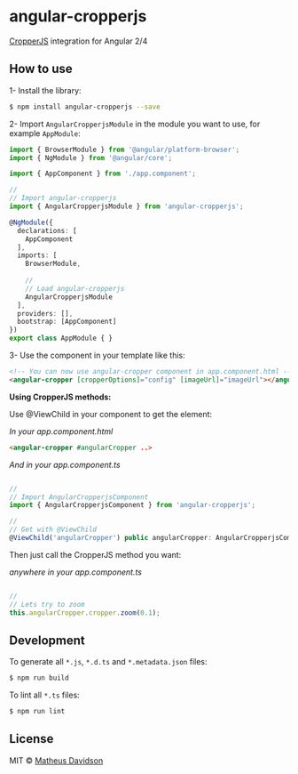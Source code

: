 # angular-cropperjs

[CropperJS](https://fengyuanchen.github.io/cropperjs/) integration for Angular 2/4
 
## How to use

1- Install the library:

```bash
$ npm install angular-cropperjs --save
```

2- Import `AngularCropperjsModule` in the module you want to use, for example `AppModule`:

```typescript
import { BrowserModule } from '@angular/platform-browser';
import { NgModule } from '@angular/core';

import { AppComponent } from './app.component';

//
// Import angular-cropperjs
import { AngularCropperjsModule } from 'angular-cropperjs';

@NgModule({
  declarations: [
    AppComponent
  ],
  imports: [
    BrowserModule,
    
    //
    // Load angular-cropperjs
    AngularCropperjsModule
  ],
  providers: [],
  bootstrap: [AppComponent]
})
export class AppModule { }
```

3- Use the component in your template like this:

```html
<!-- You can now use angular-cropper component in app.component.html -->
<angular-cropper [cropperOptions]="config" [imageUrl]="imageUrl"></angular-cropper>
```

**Using CropperJS methods:**

Use @ViewChild in your component to get the element:

*In your app.component.html*
```html
<angular-cropper #angularCropper ..>
```

*And in your app.component.ts*
```js

//
// Import AngularCropperjsComponent
import { AngularCropperjsComponent } from 'angular-cropperjs';

//
// Get with @ViewChild
@ViewChild('angularCropper') public angularCropper: AngularCropperjsComponent;
```

Then just call the CropperJS method you want:

*anywhere in your app.component.ts*
```js

//
// Lets try to zoom
this.angularCropper.cropper.zoom(0.1);
```

## Development

To generate all `*.js`, `*.d.ts` and `*.metadata.json` files:

```bash
$ npm run build
```

To lint all `*.ts` files:

```bash
$ npm run lint
```

## License

MIT © [Matheus Davidson](mailto:matheusdavidson@gmail.com)
